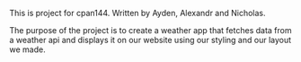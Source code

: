 This is project for cpan144.
Written by Ayden, Alexandr and Nicholas.

The purpose of the project is to create a weather app that fetches data from a weather api
and displays it on our website using our styling and our layout we made.
